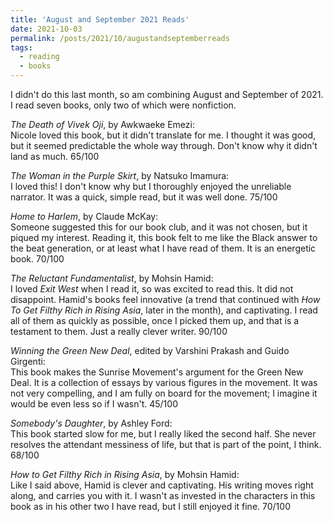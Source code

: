```yaml
---
title: 'August and September 2021 Reads'
date: 2021-10-03
permalink: /posts/2021/10/augustandseptemberreads
tags:
  - reading
  - books
---
```


I didn't do this last month, so am combining August and September of 2021. I read seven books, only two of which were nonfiction.

_The Death of Vivek Oji_, by Awkwaeke Emezi:\
Nicole loved this book, but it didn't translate for me. I thought it was good, but it seemed predictable the whole way through. Don't know why it didn't land as much. 65/100

_The Woman in the Purple Skirt_, by Natsuko Imamura:\
I loved this! I don't know why but I thoroughly enjoyed the unreliable narrator. It was a quick, simple read, but it was well done. 75/100

_Home to Harlem_, by Claude McKay:\
Someone suggested this for our book club, and it was not chosen, but it piqued my interest. Reading it, this book felt to me like the Black answer to the beat generation, or at least what I have read of them. It is an energetic book. 70/100

_The Reluctant Fundamentalist_, by Mohsin Hamid:\
I loved _Exit West_ when I read it, so was excited to read this. It did not disappoint. Hamid's books feel innovative (a trend that continued with _How To Get Filthy Rich in Rising Asia_, later in the month), and captivating. I read all of them as quickly as possible, once I picked them up, and that is a testament to them. Just a really clever writer. 90/100

_Winning the Green New Deal_, edited by Varshini Prakash and Guido Girgenti:\
This book makes the Sunrise Movement's argument for the Green New Deal. It is a collection of essays by various figures in the movement. It was not very compelling, and I am fully on board for the movement; I imagine it would be even less so if I wasn't. 45/100

_Somebody's Daughter_, by Ashley Ford:\
This book started slow for me, but I really liked the second half. She never resolves the attendant messiness of life, but that is part of the point, I think. 68/100

_How to Get Filthy Rich in Rising Asia_, by Mohsin Hamid:\
Like I said above, Hamid is clever and captivating. His writing moves right along, and carries you with it. I wasn't as invested in the characters in this book as in his other two I have read, but I still enjoyed it fine. 70/100
